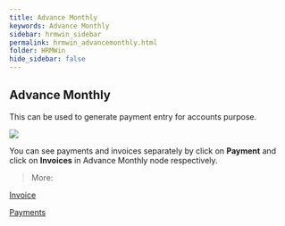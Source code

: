 ```yaml
---
title: Advance Monthly
keywords: Advance Monthly
sidebar: hrmwin_sidebar
permalink: hrmwin_advancemonthly.html
folder: HRMWin   
hide_sidebar: false
---
```



## Advance Monthly

This can be used to generate payment entry for accounts purpose.


![](http://docs.risersoft.com/hrmnirvana/ImagesExt/image8_126.jpg)

You can see payments and invoices separately by click on **Payment** and click on **Invoices** in Advance Monthly node respectively.

> More:

[Invoice]()

[Payments]()
